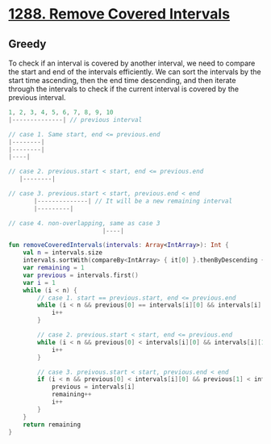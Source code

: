 # [1288. Remove Covered Intervals](https://leetcode.com/problems/remove-covered-intervals/)

## Greedy
To check if an interval is covered by another interval, we need to compare the start and end of the intervals efficiently. We can sort the intervals by the start time ascending, then the end time descending, and then iterate through the intervals to check if the current interval is covered by the previous interval.

```js
1, 2, 3, 4, 5, 6, 7, 8, 9, 10
|--------------| // previous interval

// case 1. Same start, end <= previous.end
|--------|
|--------|
|----|

// case 2. previous.start < start, end <= previous.end
   |--------|

// case 3. previous.start < start, previous.end < end
       |--------------| // It will be a new remaining interval
       |---------|

// case 4. non-overlapping, same as case 3
                          |----|
```

```kotlin
fun removeCoveredIntervals(intervals: Array<IntArray>): Int {
    val n = intervals.size
    intervals.sortWith(compareBy<IntArray> { it[0] }.thenByDescending { it[1] })
    var remaining = 1
    var previous = intervals.first()
    var i = 1
    while (i < n) {
        // case 1. start == previous.start, end <= previous.end
        while (i < n && previous[0] == intervals[i][0] && intervals[i][1] <= previous[1]) {
            i++
        }

        // case 2. previous.start < start, end <= previous.end
        while (i < n && previous[0] < intervals[i][0] && intervals[i][1] <= previous[1]) {
            i++
        }

        // case 3. preivous.start < start, previous.end < end
        if (i < n && previous[0] < intervals[i][0] && previous[1] < intervals[i][1]) {
            previous = intervals[i]
            remaining++
            i++
        }
    }
    return remaining
}
```